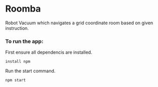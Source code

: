 # Roomba

Robot Vacuum which navigates a grid coordinate room based on given instruction.


### To run the app:

First ensure all dependencis are installed.

`install npm`

Run the start command.

`npm start`


